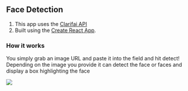 

## Face Detection
 1. This app uses the [Clarifai API](https://www.clarifai.com/models/face-detection-image-recognition-model-a403429f2ddf4b49b307e318f00e528b-detection)
 2. Built using the [Create React App](https://github.com/facebook/create-react-app). 

### How it works
 You simply grab an image URL and paste it into the field and hit detect!
 Depending on the image you provide it can detect the face or faces and display a box highlighting the face

![](face-detect-guide.gif)